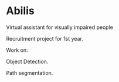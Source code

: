 # Abilis
Virtual assistant for visually impaired people

Recruitment project for 1st year.

Work on:

Object Detection.

Path segmentation.

